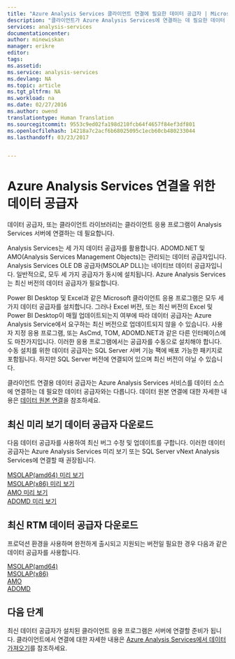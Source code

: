 ```yaml
---
title: "Azure Analysis Services 클라이언트 연결에 필요한 데이터 공급자 | Microsoft Docs"
description: "클라이언트가 Azure Analysis Services에 연결하는 데 필요한 데이터 공급자를 설명합니다."
services: analysis-services
documentationcenter: 
author: minewiskan
manager: erikre
editor: 
tags: 
ms.assetid: 
ms.service: analysis-services
ms.devlang: NA
ms.topic: article
ms.tgt_pltfrm: NA
ms.workload: na
ms.date: 02/27/2016
ms.author: owend
translationtype: Human Translation
ms.sourcegitcommit: 9553c9ed02fa198d210fcb64f4657f84ef3df801
ms.openlocfilehash: 14218a7c2acf6b68025095c1ecb60cb480233044
ms.lasthandoff: 03/23/2017


---
```


# <a name="data-providers-for-connecting-to-azure-analysis-services"></a>Azure Analysis Services 연결을 위한 데이터 공급자

데이터 공급자, 또는 클라이언트 라이브러리는 클라이언트 응용 프로그램이 Analysis Services 서버에 연결하는 데 필요합니다. 

Analysis Services는 세 가지 데이터 공급자를 활용합니다. ADOMD.NET 및 AMO(Analysis Services Management Objects)는 관리되는 데이터 공급자입니다. Analysis Services OLE DB 공급자(MSOLAP DLL)는 네이티브 데이터 공급자입니다. 일반적으로, 모두 세 가지 공급자가 동시에 설치됩니다. Azure Analysis Services는 최신 버전의 데이터 공급자가 필요합니다. 

Power BI Desktop 및 Excel과 같은 Microsoft 클라이언트 응용 프로그램은 모두 세 가지 데이터 공급자를 설치합니다. 그러나 Excel 버전, 또는 최신 버전의 Excel 및 Power BI Desktop이 매월 업데이트되는지 여부에 따라 데이터 공급자는 Azure Analysis Service에서 요구하는 최신 버전으로 업데이트되지 않을 수 있습니다. 사용자 지정 응용 프로그램, 또는 AsCmd, TOM, ADOMD.NET과 같은 다른 인터페이스에도 마찬가지입니다. 이러한 응용 프로그램에서는 공급자를 수동으로 설치해야 합니다. 수동 설치를 위한 데이터 공급자는 SQL Server 서버 기능 팩에 배포 가능한 패키지로 포함됩니다. 하지만 SQL Server 버전에 연결되어 있으며 최신 버전이 아닐 수 있습니다.  

클라이언트 연결용 데이터 공급자는 Azure Analysis Services 서비스를 데이터 소스에 연결하는 데 필요한 데이터 공급자와는 다릅니다. 데이터 원본 연결에 대한 자세한 내용은 [데이터 원본 연결](analysis-services-datasource.md)을 참조하세요.

## <a name="download-the-latest-preview-data-providers"></a>최신 **미리 보기** 데이터 공급자 다운로드  
다음 데이터 공급자를 사용하여 최신 버그 수정 및 업데이트를 구합니다. 이러한 데이터 공급자는 Azure Analysis Services 미리 보기 또는 SQL Server vNext Analysis Services에 연결할 때 권장됩니다.

[MSOLAP(amd64) 미리 보기](http://download.microsoft.com/download/4/8/2/482E5799-9B8E-4724-8A4C-F301BAE788EE/14.0.304.138/1033/x64/SQL_AS_OLEDB.msi)</br>
[MSOLAP(x86) 미리 보기](http://download.microsoft.com/download/4/8/2/482E5799-9B8E-4724-8A4C-F301BAE788EE/14.0.304.138/1033/x86/SQL_AS_OLEDB.msi)</br>
[AMO 미리 보기](http://download.microsoft.com/download/4/8/2/482E5799-9B8E-4724-8A4C-F301BAE788EE/14.0.304.138/1033/x64/SQL_AS_AMO.msi)</br>
[ADOMD 미리 보기](http://download.microsoft.com/download/4/8/2/482E5799-9B8E-4724-8A4C-F301BAE788EE/14.0.304.138/1033/x64/SQL_AS_ADOMD.msi)</br>

## <a name="download-the-latest-rtm-data-providers"></a>최신 **RTM** 데이터 공급자 다운로드  
프로덕션 환경을 사용하며 완전하게 출시되고 지원되는 버전일 필요한 경우 다음과 같은 데이터 공급자를 사용합니다.

[MSOLAP(amd64)](https://go.microsoft.com/fwlink/?linkid=829576)</br>
[MSOLAP(x86)](https://go.microsoft.com/fwlink/?linkid=829575)</br>
[AMO](https://go.microsoft.com/fwlink/?linkid=829578)</br>
[ADOMD](https://go.microsoft.com/fwlink/?linkid=829577)</br>

## <a name="next-steps"></a>다음 단계
최신 데이터 공급자가 설치된 클라이언트 응용 프로그램은 서버에 연결할 준비가 됩니다. 클라이언트에서 연결에 대한 자세한 내용은 [Azure Analysis Services에서 데이터 가져오기](analysis-services-connect.md)를 참조하세요.

